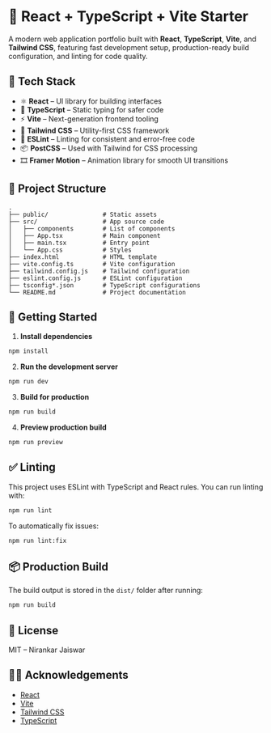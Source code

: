 
# 🚀 React + TypeScript + Vite Starter

A modern web application portfolio built with **React**, **TypeScript**, **Vite**, and **Tailwind CSS**, featuring fast development setup, production-ready build configuration, and linting for code quality.

## 🧱 Tech Stack

- ⚛️ **React** – UI library for building interfaces
- 🧠 **TypeScript** – Static typing for safer code
- ⚡ **Vite** – Next-generation frontend tooling
- 🎨 **Tailwind CSS** – Utility-first CSS framework
- 🧹 **ESLint** – Linting for consistent and error-free code
- 📦 **PostCSS** – Used with Tailwind for CSS processing
- 🎞️ **Framer Motion** – Animation library for smooth UI transitions  

## 📂 Project Structure

```
.
├── public/               # Static assets
├── src/                  # App source code
│   ├── components        # List of components
│   ├── App.tsx           # Main component
│   ├── main.tsx          # Entry point
│   └── App.css           # Styles
├── index.html            # HTML template
├── vite.config.ts        # Vite configuration
├── tailwind.config.js    # Tailwind configuration
├── eslint.config.js      # ESLint configuration
├── tsconfig*.json        # TypeScript configurations
└── README.md             # Project documentation
```

## 🚀 Getting Started

1. **Install dependencies**
```bash
npm install
```

2. **Run the development server**
```bash
npm run dev
```

3. **Build for production**
```bash
npm run build
```

4. **Preview production build**
```bash
npm run preview
```

## ✅ Linting

This project uses ESLint with TypeScript and React rules. You can run linting with:
```bash
npm run lint
```

To automatically fix issues:
```bash
npm run lint:fix
```

## 📦 Production Build

The build output is stored in the `dist/` folder after running:
```bash
npm run build
```

## 📄 License

MIT – Nirankar Jaiswar

## 🙋‍♂️ Acknowledgements

- [React](https://reactjs.org/)
- [Vite](https://vitejs.dev/)
- [Tailwind CSS](https://tailwindcss.com/)
- [TypeScript](https://www.typescriptlang.org/)
